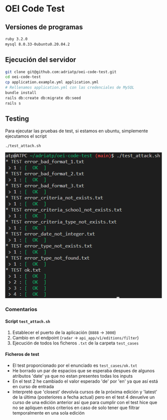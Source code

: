 # OEI Code Test

## Versiones de programas

```bash
ruby 3.2.0
mysql 8.0.33-0ubuntu0.20.04.2
```

## Ejecución del servidor

```bash
git clone git@github.com:adriatp/oei-code-test.git
cd oei-code-test
cp application.example.yml application.yml
# Rellenamos application.yml con las credenciales de MySQL
bundle install
rails db:create db:migrate db:seed
rails s  
```

## Testing

Para ejecutar las pruebas de test, si estamos en ubuntu, simplemente ejecutamos el script

```bash
./test_attach.sh
```

![Alt text](image.png)

### Comentarios

#### Script `test_attach.sh`

1. Establecer el puerto de la aplicación (`8888` -> `3000`)
2. Cambio en el endpoint (`radar` -> `api_app/v1/editions/filter`)
3. Ejecución de todos los ficheros `.txt` de la carpeta `test_cases`

#### Ficheros de test

- El test proporcionado por el enunciado es `test_cases/ok.txt`
- He borrado un par de espacios que se esperaba despues de algunos atributos 'date' ya que no estan presentes todas los inputs
- En el test 2 he cambiado el valor esperado 'de' por 'en' ya que así está en curso de entrada
- Interpreté que 'closest' devolvía cursos de la próxima edición y 'latest' de la última (posteriores a fecha actual) pero en el test 4 devuelve un curso de una edición anterior así que para cumplir con el test hice que no se apliquen estos criterios en caso de solo tener que filtrar temporalmente en una sola edición
